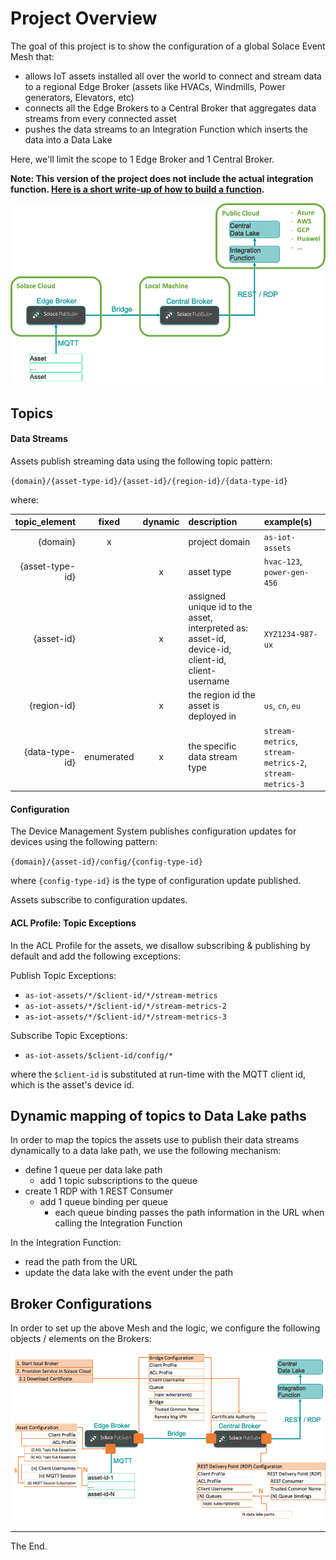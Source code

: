 # Project Overview

The goal of this project is to show the configuration of a global Solace Event Mesh that:
* allows IoT assets installed all over the world to connect and stream data to a regional Edge Broker (assets like HVACs, Windmills, Power generators, Elevators, etc)
* connects all the Edge Brokers to a Central Broker that aggregates data streams from every connected asset
* pushes the data streams to an Integration Function which inserts the data into a Data Lake

Here, we'll limit the scope to 1 Edge Broker and 1 Central Broker.

**Note: This version of the project does not include the actual integration function. [Here is a short write-up of how to build a function](./IntegrationFunction.md).**

<p align="center"><img src="./doc/images/overview.png" width=900 /></p>

## Topics

#### Data Streams

Assets publish streaming data using the following topic pattern:

  `{domain}/{asset-type-id}/{asset-id}/{region-id}/{data-type-id}`

where:

|topic_element|fixed|dynamic|description|example(s)|
|-----------------:|:---:|:---:|:---|:---|
|{domain}|x||project domain|`as-iot-assets`|
|{asset-type-id}||x|asset type|`hvac-123`, `power-gen-456`|
|{asset-id}||x|assigned unique id to the asset, interpreted as: asset-id, device-id, client-id, client-username|`XYZ1234-987-ux`|
|{region-id}||x|the region id the asset is deployed in|`us`, `cn`, `eu`|
|{data-type-id}|enumerated|x|the specific data stream type|`stream-metrics`, `stream-metrics-2`, `stream-metrics-3`|

#### Configuration

The Device Management System publishes configuration updates for devices using the following pattern:

  `{domain}/{asset-id}/config/{config-type-id}`

where `{config-type-id}` is the type of configuration update published.

Assets subscribe to configuration updates.

#### ACL Profile: Topic Exceptions

In the ACL Profile for the assets, we disallow subscribing & publishing by default and
add the following exceptions:

Publish Topic Exceptions:
  - `as-iot-assets/*/$client-id/*/stream-metrics`
  - `as-iot-assets/*/$client-id/*/stream-metrics-2`
  - `as-iot-assets/*/$client-id/*/stream-metrics-3`

Subscribe Topic Exceptions:
  - `as-iot-assets/$client-id/config/*`

where the `$client-id` is substituted at run-time with the MQTT client id, which is the asset's device id.

## Dynamic mapping of topics to Data Lake paths

In order to map the topics the assets use to publish their data streams dynamically to a data lake path, we use the following mechanism:

- define 1 queue per data lake path
  - add 1 topic subscriptions to the queue
- create 1 RDP with 1 REST Consumer
  - add 1 queue binding per queue
    - each queue binding passes the path information in the URL when calling the Integration Function

In the Integration Function:
- read the path from the URL
- update the data lake with the event under the path

## Broker Configurations

In order to set up the above Mesh and the logic,
we configure the following objects / elements on the Brokers:

<p align="left"><img src="./doc/images/configuration.png" width=900 /></p>


---
The End.
